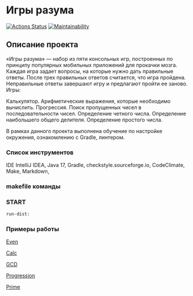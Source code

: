 # Игры разума
[![Actions Status](https://github.com/VasiliyMartynov/java-project-61/workflows/hexlet-check/badge.svg)](https://github.com/VasiliyMartynov/java-project-61/actions)
[![Maintainability](https://api.codeclimate.com/v1/badges/ff4ae639ddbd5b3e7aab/maintainability)](https://codeclimate.com/github/VasiliyMartynov/java-project-61/maintainability)

## Описание проекта
«Игры разума» — набор из пяти консольных игр, построенных по принципу популярных мобильных приложений для прокачки мозга. Каждая игра задает вопросы, на которые нужно дать правильные ответы. После трех правильных ответов считается, что игра пройдена. Неправильные ответы завершают игру и предлагают пройти ее заново. Игры:

Калькулятор. Арифметические выражения, которые необходимо вычислить.
Прогрессия. Поиск пропущенных чисел в последовательности чисел.
Определение четного числа.
Определение наибольшего общего делителя.
Определение простого числа.

В рамках данного проекта выполнена обучение по настройке окружения, ознакомлению с Gradle, линтером.

### Список инструментов
IDE IntelliJ IDEA,
Java 17,
Gradle,
checkstyle.sourceforge.io,
CodeClimate,
Make,
Markdown,

### makefile команды
### START
```sh
run-dist:
```
### Примеры работы
[Even](https://asciinema.org/a/qZgIAZnS7FzhcscFANUHVM35c)

[Calc](https://asciinema.org/a/qJp8Lb4zppEbZECpnAIbmlPYm)

[GCD](https://asciinema.org/a/YzfiwzzNFrFuFFmIE6iE5tjbA)

[Progression](https://asciinema.org/a/iwMGD8nLVL23KBaawq39wK1c4)

[Prime](https://asciinema.org/a/wMTz8XKS2rC38IsIUEZAAFk9x)
